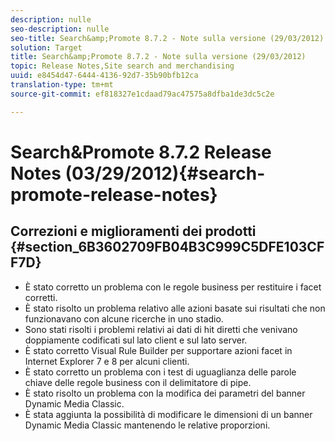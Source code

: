 ```yaml
---
description: nulle
seo-description: nulle
seo-title: Search&amp;Promote 8.7.2 - Note sulla versione (29/03/2012)
solution: Target
title: Search&amp;Promote 8.7.2 - Note sulla versione (29/03/2012)
topic: Release Notes,Site search and merchandising
uuid: e8454d47-6444-4136-92d7-35b90bfb12ca
translation-type: tm+mt
source-git-commit: ef818327e1cdaad79ac47575a8dfba1de3dc5c2e

---
```



# Search&amp;Promote 8.7.2 Release Notes (03/29/2012){#search-promote-release-notes}

## Correzioni e miglioramenti dei prodotti {#section_6B3602709FB04B3C999C5DFE103CFF7D}

* È stato corretto un problema con le regole business per restituire i facet corretti.
* È stato risolto un problema relativo alle azioni basate sui risultati che non funzionavano con alcune ricerche in uno stadio.
* Sono stati risolti i problemi relativi ai dati di hit diretti che venivano doppiamente codificati sul lato client e sul lato server.
* È stato corretto Visual Rule Builder per supportare azioni facet in Internet Explorer 7 e 8 per alcuni clienti.
* È stato corretto un problema con i test di uguaglianza delle parole chiave delle regole business con il delimitatore di pipe.
* È stato risolto un problema con la modifica dei parametri del banner Dynamic Media Classic.
* È stata aggiunta la possibilità di modificare le dimensioni di un banner Dynamic Media Classic mantenendo le relative proporzioni.

